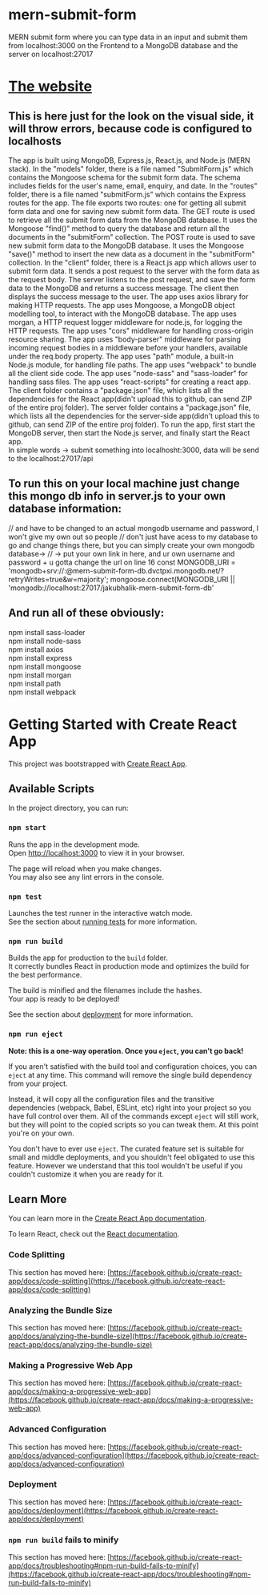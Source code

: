 # mern-submit-form
MERN submit form where you can type data in an input and submit them from localhost:3000 on the Frontend to a MongoDB database and the server on localhost:27017
<h1><a href="https://mernsubmitform.github.io/">The website</a></h1><h2>This is here just for the look on the visual side, it will throw errors, because code is configured to localhosts</h2>

The app is built using MongoDB, Express.js, React.js, and Node.js (MERN stack).
In the "models" folder, there is a file named "SubmitForm.js" which contains the Mongoose schema for the submit form data. The schema includes fields for the user's name, email, enquiry, and date.
In the "routes" folder, there is a file named "submitForm.js" which contains the Express routes for the app. The file exports two routes: one for getting all submit form data and one for saving new submit form data.
The GET route is used to retrieve all the submit form data from the MongoDB database. It uses the Mongoose "find()" method to query the database and return all the documents in the "submitForm" collection.
The POST route is used to save new submit form data to the MongoDB database. It uses the Mongoose "save()" method to insert the new data as a document in the "submitForm" collection.
In the "client" folder, there is a React.js app which allows user to submit form data. It sends a post request to the server with the form data as the request body.
The server listens to the post request, and save the form data to the MongoDB and returns a success message.
The client then displays the success message to the user.
The app uses axios library for making HTTP requests.
The app uses Mongoose, a MongoDB object modelling tool, to interact with the MongoDB database.
The app uses morgan, a HTTP request logger middleware for node.js, for logging the HTTP requests.
The app uses "cors" middleware for handling cross-origin resource sharing.
The app uses "body-parser" middleware for parsing incoming request bodies in a middleware before your handlers, available under the req.body property.
The app uses "path" module, a built-in Node.js module, for handling file paths.
The app uses "webpack" to bundle all the client side code.
The app uses "node-sass" and "sass-loader" for handling sass files.
The app uses "react-scripts" for creating a react app.
The client folder contains a "package.json" file, which lists all the dependencies for the React app(didn't upload this to github, can send ZIP of the entire proj folder).
The server folder contains a "package.json" file, which lists all the dependencies for the server-side app(didn't upload this to github, can send ZIP of the entire proj folder).
To run the app, first start the MongoDB server, then start the Node.js server, and finally start the React app.
<br/>
In simple words -> submit something into localhosht:3000, data will be send to the localhost:27017/api
<h2>To run this on your local machine just change this mongo db info in server.js to your own database information:</h2>
// <username> and <password> have to be changed to an actual mongodb username and password, I won't give my own out so people
// don't just have acess to my database to go and change things there, but you can simply create your own mongodb database->
// -> put your own link in here, and ur own username and password + u gotta change the url on line 16
const MONGODB_URI = 'mongodb+srv://<username>:<password>@mern-submit-form-db.dvctpxi.mongodb.net/?retryWrites=true&w=majority';
mongoose.connect(MONGODB_URI || 'mongodb://localhost:27017/jakubhalik-mern-submit-form-db'
<h2>And run all of these obviously:</h2>
npm install sass-loader<br/>
npm install node-sass<br/>
npm install axios<br/>
npm install express<br/>
npm install mongoose<br/>
npm install morgan<br/>
npm install path<br/>
npm install webpack

# Getting Started with Create React App

This project was bootstrapped with [Create React App](https://github.com/facebook/create-react-app).

## Available Scripts

In the project directory, you can run:

### `npm start`

Runs the app in the development mode.\
Open [http://localhost:3000](http://localhost:3000) to view it in your browser.

The page will reload when you make changes.\
You may also see any lint errors in the console.

### `npm test`

Launches the test runner in the interactive watch mode.\
See the section about [running tests](https://facebook.github.io/create-react-app/docs/running-tests) for more information.

### `npm run build`

Builds the app for production to the `build` folder.\
It correctly bundles React in production mode and optimizes the build for the best performance.

The build is minified and the filenames include the hashes.\
Your app is ready to be deployed!

See the section about [deployment](https://facebook.github.io/create-react-app/docs/deployment) for more information.

### `npm run eject`

**Note: this is a one-way operation. Once you `eject`, you can't go back!**

If you aren't satisfied with the build tool and configuration choices, you can `eject` at any time. This command will remove the single build dependency from your project.

Instead, it will copy all the configuration files and the transitive dependencies (webpack, Babel, ESLint, etc) right into your project so you have full control over them. All of the commands except `eject` will still work, but they will point to the copied scripts so you can tweak them. At this point you're on your own.

You don't have to ever use `eject`. The curated feature set is suitable for small and middle deployments, and you shouldn't feel obligated to use this feature. However we understand that this tool wouldn't be useful if you couldn't customize it when you are ready for it.

## Learn More

You can learn more in the [Create React App documentation](https://facebook.github.io/create-react-app/docs/getting-started).

To learn React, check out the [React documentation](https://reactjs.org/).

### Code Splitting

This section has moved here: [https://facebook.github.io/create-react-app/docs/code-splitting](https://facebook.github.io/create-react-app/docs/code-splitting)

### Analyzing the Bundle Size

This section has moved here: [https://facebook.github.io/create-react-app/docs/analyzing-the-bundle-size](https://facebook.github.io/create-react-app/docs/analyzing-the-bundle-size)

### Making a Progressive Web App

This section has moved here: [https://facebook.github.io/create-react-app/docs/making-a-progressive-web-app](https://facebook.github.io/create-react-app/docs/making-a-progressive-web-app)

### Advanced Configuration

This section has moved here: [https://facebook.github.io/create-react-app/docs/advanced-configuration](https://facebook.github.io/create-react-app/docs/advanced-configuration)

### Deployment

This section has moved here: [https://facebook.github.io/create-react-app/docs/deployment](https://facebook.github.io/create-react-app/docs/deployment)

### `npm run build` fails to minify

This section has moved here: [https://facebook.github.io/create-react-app/docs/troubleshooting#npm-run-build-fails-to-minify](https://facebook.github.io/create-react-app/docs/troubleshooting#npm-run-build-fails-to-minify)
